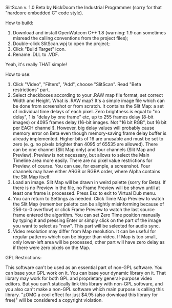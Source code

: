 SlitScan v. 1.0 Beta by NickDoom the Industrial Programmer (sorry for that "hardcore embedded C" code style).

How to build:

1) Download and install OpenWatcom C++ 1.8 (warning: 1.9 can sometimes misread the calling conventions from the project files);
2) Double-click SlitScan.wpj to open the project;
3) Click "Build Target" icon.
4) Rename .DLL to .VDF.

Yeah, it's really THAT simple!

How to use:

1) Click "Video", "Filters", "Add", choose "SlitScan". Read "Beta restrictions" part.
2) Select checkboxes according to your .RAW map file format, set correct Width and Height.
What is .RAW map?
It's a simple image file which can be done from screenshot or from scratch. It contains the Slit Map: a set of individual time delays of each pixel. Zero brightness is equal to "no delay", 1 is "delay by one frame" etc, up to 255 frames delay (8-bit images) or 4095 frames delay (16-bit images. Not "16 bit RGB", but 16 bit per EACH channel!). However, big delay values will probably cause memory error on Beta even though memory-saving frame delay buffer is already implemented. Higher bits of 16 are unusable and must be set to zero (e. g. no pixels brighter than 4095 of 65535 are allowed).
There can be one channel (Slit Map only) and four channels (Slit Map and Preview). Preview is not necessary, but allows to select the Main Timeline area more easily. There are no pixel value restrictions for Preview, of course. You can use, for example, a screenshot. Four channels may have either ARGB or RGBA order, where Alpha contains the Slit Map itself.
3) Load an image. Slit Map will be drawn in weird palette (sorry for Beta). If there is no Preview in the file, no Frame Preview will be shown until at least one frame is processed. Press Esc to exit to Virtual Dub menu.
4) You can return to Settings as needed. Click Time Map Preview to watch the Slit Map (remember palette can be slightly misinforming because of 256-to-0 overflow) or click Frame Preview to watch the last source frame entered the algorithm. You can set Zero Time position manually by typing it and pressing Enter or simply click on the part of the image you want to select as "now". This part will be selected for audio sync.
5) Video resolution may differ from Map resolution. It can be useful for regular patterns which can be bigger than video. If Map is too small, only lower-left area will be processed, other part will have zero delay as if there were zero pixels on the Map.

GPL Restrictions:

This software can't be used as an essential part of non-GPL software. You can base your GPL work on it. You can base your dynamic library on it. That library may work for both GPL and proprietary general-purpose video editors. But you can't statically link this library with non-GPL software, and you also can't make a non-GPL software which main purpose is calling this library. "zOMG a cool effect for just $4.95 (also download this library for free)" will be considered a copyright violation.
